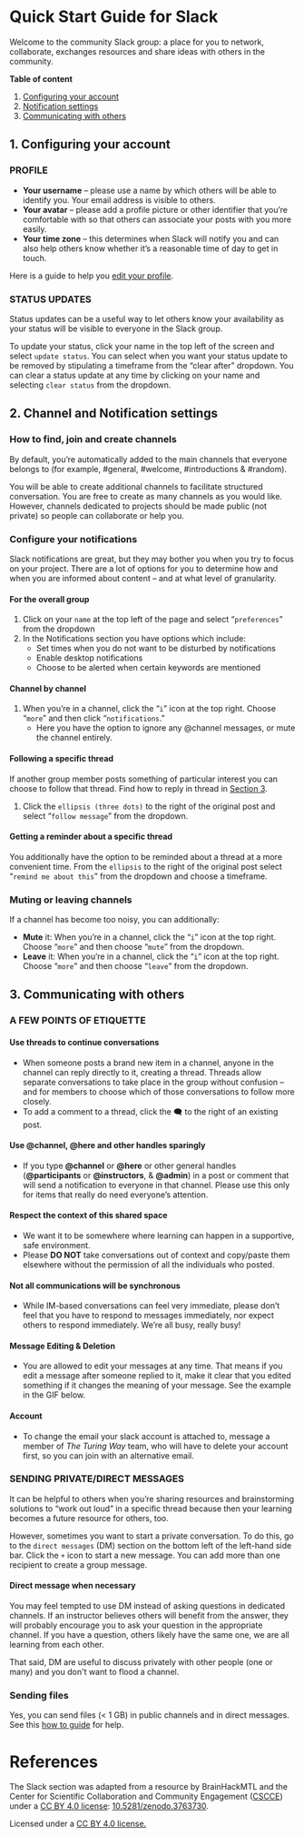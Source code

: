 # Quick Start Guide for Slack

Welcome to the community Slack group: a place for you to network, collaborate, exchanges resources and share ideas with others in the community.

**Table of content**

1. [Configuring your account](#1-configuring-your-account)
2. [Notification settings](#2-channel-and-notification-settings)
3. [Communicating with others](#3-communicating-with-others)

## 1. Configuring your account

### PROFILE

* **Your username** – please use a name by which others will be able to identify you. Your email address is visible to others.
* **Your avatar** – please add a profile picture or other identifier that you’re comfortable with so that others can associate your posts with you more easily.
* **Your time zone** – this determines when Slack will notify you and can also help others know whether it’s a reasonable time of day to get in touch.

Here is a guide to help you [edit your profile]( https://slack.com/intl/en-ca/help/articles/204092246-Edit-your-profile).

### STATUS UPDATES

Status updates can be a useful way to let others know your availability as your status will be visible to everyone in the Slack group.

To update your status, click your name in the top left of the screen and select `update status`. You can select when you want your status update to be removed by stipulating a timeframe from the “clear after” dropdown.
You can clear a status update at any time by clicking on your name and selecting `clear status` from the dropdown.

## 2. Channel and Notification settings

### How to find, join and create channels

By default, you’re automatically added to the main channels that everyone belongs to (for example, #general, #welcome, #introductions & #random).

You will be able to create additional channels to facilitate structured conversation. You are free to create as many channels as you would like. However, channels dedicated to projects should be made public (not private) so people can collaborate or help you.

### Configure your notifications
Slack notifications are great, but they may bother you when you try to focus on your project. There are a lot of options for you to determine how and when you are informed about content – and at what level of granularity.

#### For the overall group
1. Click on your `name` at the top left of the page and select “`preferences`” from the dropdown
1. In the Notifications section you have options which include:
    * Set times when you do not want to be disturbed by notifications
    * Enable desktop notifications
    * Choose to be alerted when certain keywords are mentioned

#### Channel by channel
1. When you’re in a channel, click the “`i`” icon at the top right. Choose “`more`” and then click “`notifications`.”
    * Here you have the option to ignore any @channel messages, or mute the channel entirely.

#### Following a specific thread
If another group member posts something of particular interest you can choose to follow that thread. Find how to reply in thread in [Section 3](#3-communicating-with-others).

1. Click the `ellipsis (three dots)` to the right of the original post and select “`follow message`” from the dropdown.

#### Getting a reminder about a specific thread
You additionally have the option to be reminded about a
thread at a more convenient time. From the `ellipsis` to the right of the original post select “`remind me about this`” from the dropdown and choose a timeframe.

### Muting or leaving channels
If a channel has become too noisy, you can additionally:
* **Mute** it: When you’re in a channel, click the “`i`” icon at the top right. Choose “`more`” and then choose “`mute`” from the dropdown.
* **Leave** it: When you’re in a channel, click the “`i`” icon at the top right. Choose “`more`” and then choose “`leave`” from the dropdown.

## 3. Communicating with others

### A FEW POINTS OF ETIQUETTE

#### Use threads to continue conversations

* When someone posts a brand new item in a channel, anyone in the channel can reply directly to it, creating a thread. Threads allow separate conversations to take place in the group without confusion – and for members to choose which of those conversations to follow more closely.
* To add a comment to a thread, click the :left_speech_bubble: to the right of an existing post.

#### Use @channel, @here and other handles sparingly

* If you type **@channel** or **@here** or other general handles (**@participants** or **@instructors**, & **@admin**) in a post or comment that will send a notification to everyone in that channel. Please use this only for items that really do need everyone’s attention.

#### Respect the context of this shared space

* We want it to be somewhere where learning can happen in a supportive, safe environment.
* Please **DO NOT** take conversations out of context and copy/paste them elsewhere without the permission of all the individuals who posted.

#### Not all communications will be synchronous

* While IM-based conversations can feel very immediate, please don’t feel that you have to respond to messages immediately, nor expect others to respond immediately. We’re all busy, really busy!

#### Message Editing & Deletion

* You are allowed to edit your messages at any time. That means if you edit a message after someone replied to it, make it clear that you edited something if it changes the meaning of your message. See the example in the GIF below.

#### Account 

* To change the email your slack account is attached to, message a member of _The Turing Way_ team, who will have to delete your account first, so you can join with an alternative email.
 
### SENDING PRIVATE/DIRECT MESSAGES
It can be helpful to others when you’re sharing resources and brainstorming solutions to “work out loud” in a specific thread because then your learning becomes a future resource for others, too.

However, sometimes you want to start a private conversation. To do this, go to the `direct messages` (DM) section on the bottom left of the left-hand side bar. Click the `+` icon to start a new message. You can add more than one recipient to create a group message.

#### Direct message when necessary
You may feel tempted to use DM instead of asking questions in dedicated channels. If an instructor believes others will benefit from the answer, they will probably encourage you to ask your question in the appropriate channel. If you have a question, others likely have the same one, we are all learning from each other.

That said, DM are useful to discuss privately with other people (one or many) and you don't want to flood a channel.

### Sending files

Yes, you can send files (< 1 GB) in public channels and in direct messages. See this [how to guide](https://slack.com/intl/en-ca/help/articles/201330736-Add-files-to-Slack) for help.

# References

The Slack section was adapted from a resource by BrainHackMTL and the Center for Scientific Collaboration and Community Engagement ([CSCCE](https://www.cscce.org/)) under a [CC BY 4.0 license](https://creativecommons.org/licenses/by/4.0/): [10.5281/zenodo.3763730](http://dx.doi.org/10.5281/zenodo.3763730).

Licensed under a [CC BY 4.0 license.](https://creativecommons.org/licenses/by/4.0/)
